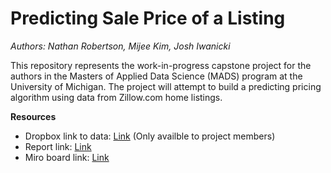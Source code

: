 #  Predicting Sale Price of a Listing

_Authors: Nathan Robertson, Mijee Kim, Josh Iwanicki_

This repository represents the work-in-progress capstone project for the authors in the Masters of Applied Data Science (MADS) program at the University of Michigan. The project will attempt to build a predicting pricing algorithm using data from Zillow.com home listings.

**Resources**

* Dropbox link to data: [Link](https://www.dropbox.com/home/Nathan%20Robertson/MADS-Fall-2024-Zillow-Predictive-Pricing) (Only availble to project members)
* Report link: [Link](https://docs.google.com/document/d/1bIc3J4sXRWWcBvTOaUCBsZWUrenWeIn1PhI0KEX_0r4/edit)
* Miro board link: [Link](https://miro.com/app/board/uXjVLWxCxnA=/)
